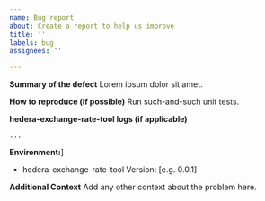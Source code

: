 ```yaml
---
name: Bug report
about: Create a report to help us improve
title: ''
labels: bug
assignees: ''

---
```


<!--  Thanks for submitting a bug report!  Before submitting:
1. Try searching the existing issues to see if your issue has already been reported
2. If you're reporting a security vulnerability, please email security@hedera.com instead of opening an issue
-->

**Summary of the defect**
Lorem ipsum dolor sit amet.

**How to reproduce (if possible)**
Run such-and-such unit tests.

**hedera-exchange-rate-tool logs (if applicable)**
```
...
```
**Environment:**]
- hedera-exchange-rate-tool Version: [e.g. 0.0.1]

**Additional Context**
Add any other context about the problem here.
